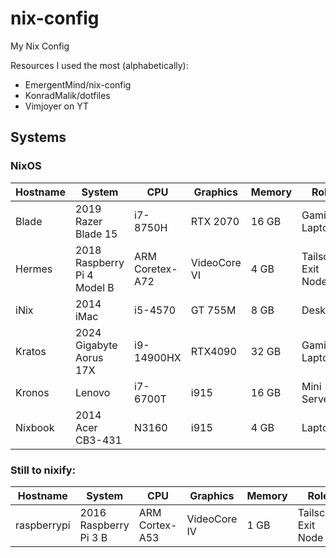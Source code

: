 # nix-config
My Nix Config

Resources I used the most (alphabetically):
- EmergentMind/nix-config
- KonradMalik/dotfiles
- Vimjoyer on YT

## Systems
### NixOS

| Hostname | System | CPU | Graphics | Memory | Role | Desktop |
| -------- | ------ | --- | -------- | ------ | ---- | ------- |
| Blade | 2019 Razer Blade 15 | i7-8750H | RTX 2070 | 16 GB | Gaming Laptop | Gnome |
| Hermes | 2018 Raspberry Pi 4 Model B| ARM Coretex-A72 | VideoCore VI | 4 GB | Tailscale Exit Node | Headless |
| iNix | 2014 iMac | i5-4570 | GT 755M | 8 GB | Desktop | Cinnamon |
| Kratos | 2024 Gigabyte Aorus 17X | i9-14900HX | RTX4090 | 32 GB | Gaming Laptop | Hyprland |
| Kronos | Lenovo | i7-6700T | i915 | 16 GB | Mini Server | Headless |
| Nixbook | 2014 Acer CB3-431 | N3160 | i915 | 4 GB | Laptop | Hyprland |

### Still to nixify:
| Hostname | System | CPU | Graphics | Memory | Role | Desktop |
| --- | --- | --- | --- | --- | --- | --- |
| raspberrypi | 2016 Raspberry Pi 3 B | ARM Cortex-A53 | VideoCore IV | 1 GB | Tailscale Exit Node | Headless |
